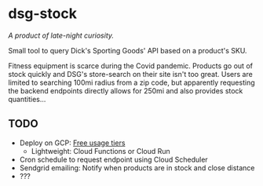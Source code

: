 # dsg-stock
_A product of late-night curiosity._

Small tool to query Dick's Sporting Goods' API based on a product's SKU. 

Fitness equipment is scarce during the Covid pandemic. 
Products go out of stock quickly and DSG's store-search on their site isn't too great.
Users are limited to searching 100mi radius from a zip code, but apparently requesting the backend endpoints directly allows for 250mi and also provides stock quantities...

## TODO
- Deploy on GCP: [Free usage tiers](https://cloud.google.com/free/docs/gcp-free-tier)
    - Lightweight: Cloud Functions or Cloud Run
- Cron schedule to request endpoint using Cloud Scheduler
- Sendgrid emailing: Notify when products are in stock and close distance
- ???